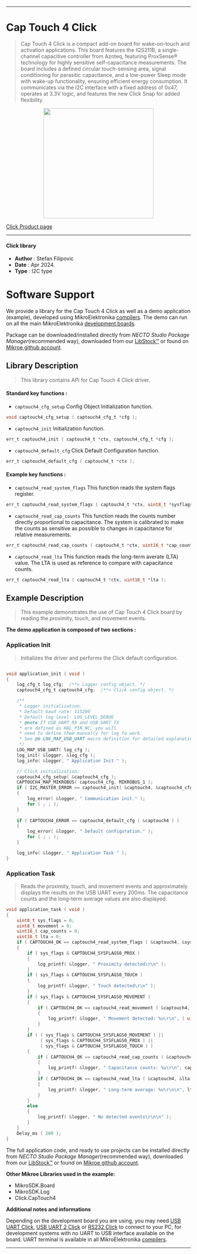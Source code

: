 
---
# Cap Touch 4 Click

> Cap Touch 4 Click is a compact add-on board for wake-on-touch and activation applications. This board features the IQS211B, a single-channel capacitive controller from Azoteq, featuring ProxSense® technology for highly sensitive self-capacitance measurements. The board includes a defined circular touch-sensing area, signal conditioning for parasitic capacitance, and a low-power Sleep mode with wake-up functionality, ensuring efficient energy consumption. It communicates via the I2C interface with a fixed address of 0x47, operates at 3.3V logic, and features the new Click Snap for added flexibility.

<p align="center">
  <img src="https://download.mikroe.com/images/click_for_ide/captouch4_click.png" height=300px>
</p>

[Click Product page](https://www.mikroe.com/cap-touch-4-click)

---


#### Click library

- **Author**        : Stefan Filipovic
- **Date**          : Apr 2024.
- **Type**          : I2C type


# Software Support

We provide a library for the Cap Touch 4 Click
as well as a demo application (example), developed using MikroElektronika
[compilers](https://www.mikroe.com/necto-studio).
The demo can run on all the main MikroElektronika [development boards](https://www.mikroe.com/development-boards).

Package can be downloaded/installed directly from *NECTO Studio Package Manager*(recommended way), downloaded from our [LibStock&trade;](https://libstock.mikroe.com) or found on [Mikroe github account](https://github.com/MikroElektronika/mikrosdk_click_v2/tree/master/clicks).

## Library Description

> This library contains API for Cap Touch 4 Click driver.

#### Standard key functions :

- `captouch4_cfg_setup` Config Object Initialization function.
```c
void captouch4_cfg_setup ( captouch4_cfg_t *cfg );
```

- `captouch4_init` Initialization function.
```c
err_t captouch4_init ( captouch4_t *ctx, captouch4_cfg_t *cfg );
```

- `captouch4_default_cfg` Click Default Configuration function.
```c
err_t captouch4_default_cfg ( captouch4_t *ctx );
```

#### Example key functions :

- `captouch4_read_system_flags` This function reads the system flags register.
```c
err_t captouch4_read_system_flags ( captouch4_t *ctx, uint8_t *sysflags );
```

- `captouch4_read_cap_counts` This function reads the counts number directly proportional to capacitance. The system is calibrated to make the counts as sensitive as possible to changes in capacitance for relative measurements.
```c
err_t captouch4_read_cap_counts ( captouch4_t *ctx, uint16_t *cap_counts );
```

- `captouch4_read_lta` This function reads the long-term averate (LTA) value. The LTA is used as reference to compare with capacitance counts.
```c
err_t captouch4_read_lta ( captouch4_t *ctx, uint16_t *lta );
```

## Example Description

> This example demonstrates the use of Cap Touch 4 Click board by reading the proximity, touch, and movement events.

**The demo application is composed of two sections :**

### Application Init

> Initializes the driver and performs the Click default configuration.

```c

void application_init ( void )
{
    log_cfg_t log_cfg;  /**< Logger config object. */
    captouch4_cfg_t captouch4_cfg;  /**< Click config object. */

    /** 
     * Logger initialization.
     * Default baud rate: 115200
     * Default log level: LOG_LEVEL_DEBUG
     * @note If USB_UART_RX and USB_UART_TX 
     * are defined as HAL_PIN_NC, you will 
     * need to define them manually for log to work. 
     * See @b LOG_MAP_USB_UART macro definition for detailed explanation.
     */
    LOG_MAP_USB_UART( log_cfg );
    log_init( &logger, &log_cfg );
    log_info( &logger, " Application Init " );

    // Click initialization.
    captouch4_cfg_setup( &captouch4_cfg );
    CAPTOUCH4_MAP_MIKROBUS( captouch4_cfg, MIKROBUS_1 );
    if ( I2C_MASTER_ERROR == captouch4_init( &captouch4, &captouch4_cfg ) ) 
    {
        log_error( &logger, " Communication init." );
        for ( ; ; );
    }
    
    if ( CAPTOUCH4_ERROR == captouch4_default_cfg ( &captouch4 ) )
    {
        log_error( &logger, " Default configuration." );
        for ( ; ; );
    }

    log_info( &logger, " Application Task " );
}

```

### Application Task

> Reads the proximity, touch, and movement events and approximately displays the results on the USB UART every 200ms. The capacitance counts and the long-term average values are also displayed.

```c
void application_task ( void )
{
    uint8_t sys_flags = 0;
    uint8_t movement = 0;
    uint16_t cap_counts = 0;
    uint16_t lta = 0;
    if ( CAPTOUCH4_OK == captouch4_read_system_flags ( &captouch4, &sys_flags ) )
    {
        if ( sys_flags & CAPTOUCH4_SYSFLAGS0_PROX )
        {
            log_printf( &logger, " Proximity detected\r\n" );
        }
        if ( sys_flags & CAPTOUCH4_SYSFLAGS0_TOUCH )
        {
            log_printf( &logger, " Touch detected\r\n" );
        }
        if ( sys_flags & CAPTOUCH4_SYSFLAGS0_MOVEMENT )
        {
            if ( CAPTOUCH4_OK == captouch4_read_movement ( &captouch4, &movement ) )
            {
                log_printf( &logger, " Movement detected: %u\r\n", ( uint16_t ) movement );
            }
        }
        if ( ( sys_flags & CAPTOUCH4_SYSFLAGS0_MOVEMENT ) || 
             ( sys_flags & CAPTOUCH4_SYSFLAGS0_PROX ) || 
             ( sys_flags & CAPTOUCH4_SYSFLAGS0_TOUCH ) )
        {
            if ( CAPTOUCH4_OK == captouch4_read_cap_counts ( &captouch4, &cap_counts ) )
            {
                log_printf( &logger, " Capacitance counts: %u\r\n", cap_counts );
            }
            if ( CAPTOUCH4_OK == captouch4_read_lta ( &captouch4, &lta ) )
            {
                log_printf( &logger, " Long-term average: %u\r\n\n", lta );
            }
        }
        else
        {
            log_printf( &logger, " No detected events\r\n\n" );
        }
    }
    Delay_ms ( 200 );
}
```

The full application code, and ready to use projects can be installed directly from *NECTO Studio Package Manager*(recommended way), downloaded from our [LibStock&trade;](https://libstock.mikroe.com) or found on [Mikroe github account](https://github.com/MikroElektronika/mikrosdk_click_v2/tree/master/clicks).

**Other Mikroe Libraries used in the example:**

- MikroSDK.Board
- MikroSDK.Log
- Click.CapTouch4

**Additional notes and informations**

Depending on the development board you are using, you may need
[USB UART Click](https://www.mikroe.com/usb-uart-click),
[USB UART 2 Click](https://www.mikroe.com/usb-uart-2-click) or
[RS232 Click](https://www.mikroe.com/rs232-click) to connect to your PC, for
development systems with no UART to USB interface available on the board. UART
terminal is available in all MikroElektronika
[compilers](https://shop.mikroe.com/compilers).

---
